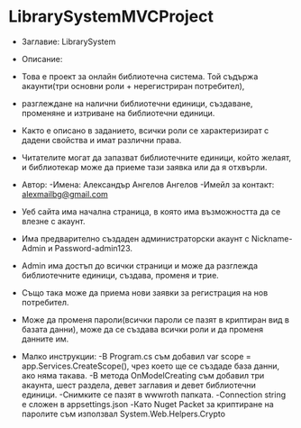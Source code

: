# LibrarySystemMVCProject
- Заглавие: LibrarySystem

- Описание:
 - Това е проект за онлайн библиотечна система. Той съдържа акаунти(три основни роли + нерегистриран потребител),
 - разглеждане на налични библиотечни единици, създаване, променяне и изтриване на библиотечни единици.
 - Както е описано в заданието, всички роли се характеризират с дадени свойства и имат различни права.
 - Читателите могат да запазват библиотечните единици, който желаят, и библиотекар може да приеме тази заявка или да я отхвърли. 

 - Автор:
  -Имена: Александър Ангелов Ангелов
  -Имейл за контакт: alexmailbg@gmail.com

 - Уеб сайта има начална страница, в която има възможността да се влезне с акаунт.
 - Има предварително създаден администраторски акаунт с Nickname-Admin и Password-admin123.
 - Admin има достъп до всички страници и може да разглежда библиотечните единици, създава, променя и трие.
 - Също така може да приема нови заявки за регистрация на нов потребител.
 - Може да променя пароли(всички пароли се пазят в криптиран вид в базата данни), може да се създава всички роли и да променя данните им.

- Малко инструкции:
 -В Program.cs съм добавил var scope = app.Services.CreateScope(), чрез което ще се създаде база данни, ако няма такава.
  -В метода OnModelCreating съм добавил три акаунта, шест раздела, девет заглавия и девет библиотечни единици.
  -Снимките се пазят в wwwroth папката.
  -Connection string е сложен в appsettings.json
  -Като Nuget Packet за криптиране на паролите съм използвал System.Web.Helpers.Crypto
    
